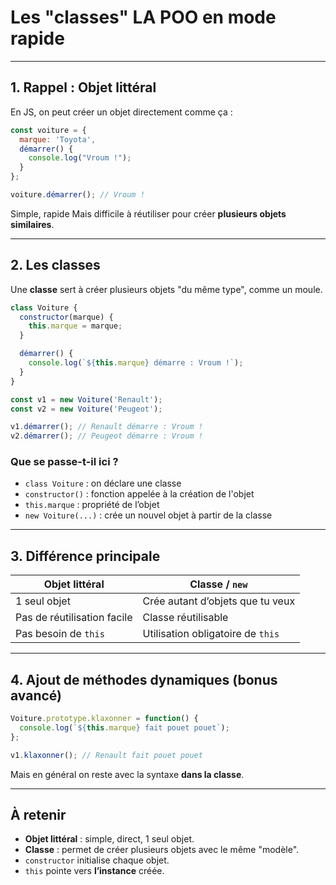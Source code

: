 # Les "classes" LA POO en mode rapide 

---

## 1. Rappel : Objet littéral

En JS, on peut créer un objet directement comme ça :

```js
const voiture = {
  marque: 'Toyota',
  démarrer() {
    console.log("Vroum !");
  }
};

voiture.démarrer(); // Vroum !
```

Simple, rapide
Mais difficile à réutiliser pour créer **plusieurs objets similaires**.

---

## 2. Les classes

Une **classe** sert à créer plusieurs objets "du même type", comme un moule.

```js
class Voiture {
  constructor(marque) {
    this.marque = marque;
  }

  démarrer() {
    console.log(`${this.marque} démarre : Vroum !`);
  }
}

const v1 = new Voiture('Renault');
const v2 = new Voiture('Peugeot');

v1.démarrer(); // Renault démarre : Vroum !
v2.démarrer(); // Peugeot démarre : Vroum !
```

### Que se passe-t-il ici ?

* `class Voiture` : on déclare une classe
* `constructor()` : fonction appelée à la création de l'objet
* `this.marque` : propriété de l’objet
* `new Voiture(...)` : crée un nouvel objet à partir de la classe

---

## 3. Différence principale

| Objet littéral              | Classe / `new`                    |
| --------------------------- | --------------------------------- |
| 1 seul objet                | Crée autant d’objets que tu veux  |
| Pas de réutilisation facile | Classe réutilisable               |
| Pas besoin de `this`        | Utilisation obligatoire de `this` |

---

## 4. Ajout de méthodes dynamiques (bonus avancé)

```js
Voiture.prototype.klaxonner = function() {
  console.log(`${this.marque} fait pouet pouet`);
};

v1.klaxonner(); // Renault fait pouet pouet
```

Mais en général on reste avec la syntaxe **dans la classe**.

---

## À retenir

* **Objet littéral** : simple, direct, 1 seul objet.
* **Classe** : permet de créer plusieurs objets avec le même "modèle".
* `constructor` initialise chaque objet.
* `this` pointe vers **l’instance** créée.
